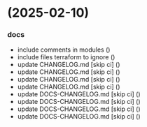 #  (2025-02-10)


### docs

* include comments in modules ([](https://github.com/pos-fiap-schepis/hackton-terraform/commit/d38ee191484a2a4278925c99ce3e82ad7380e31f))
* include files terraform to ignore ([](https://github.com/pos-fiap-schepis/hackton-terraform/commit/33e0edb1021fdda95a36c945e70e67e307b4313d))
* update CHANGELOG.md [skip ci] ([](https://github.com/pos-fiap-schepis/hackton-terraform/commit/00dd26690ef85f38217961646b7caca2538f7e47))
* update CHANGELOG.md [skip ci] ([](https://github.com/pos-fiap-schepis/hackton-terraform/commit/2723ba644f28fc0d30d8b0589aa48e50eb2bb78c))
* update CHANGELOG.md [skip ci] ([](https://github.com/pos-fiap-schepis/hackton-terraform/commit/353be2d722723dede2ae411c9cebe09c001d18e7))
* update CHANGELOG.md [skip ci] ([](https://github.com/pos-fiap-schepis/hackton-terraform/commit/4805e722497944168c2f485006977cd4b9b19ba1))
* update DOCS-CHANGELOG.md [skip ci] ([](https://github.com/pos-fiap-schepis/hackton-terraform/commit/aee7cc1a1f8ec26af739faf3041fbcf912f93904))
* update DOCS-CHANGELOG.md [skip ci] ([](https://github.com/pos-fiap-schepis/hackton-terraform/commit/bf428fac8f1d7956fe24fd483d06515bc7572588))
* update DOCS-CHANGELOG.md [skip ci] ([](https://github.com/pos-fiap-schepis/hackton-terraform/commit/578fdaab1bf52bcb1aacbf005f9d6438753f6319))
* update DOCS-CHANGELOG.md [skip ci] ([](https://github.com/pos-fiap-schepis/hackton-terraform/commit/f097c16ad54ebd612ab85fdb0cfe8349a8834a0f))



